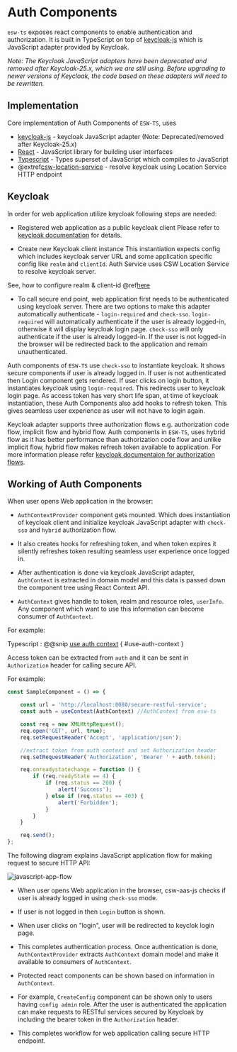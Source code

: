 # Auth Components

`esw-ts` exposes react components to enable authentication and authorization.
It is built in TypeScript on top of [keycloak-js](https://www.keycloak.org/guides.html#securing-apps)
which is JavaScript adapter provided by Keycloak.

*Note: The Keycloak JavaScript adapters have been deprecated and removed after Keycloak-25.x, which we are still using.
Before upgrading to newer versions of Keycloak, the code based on these adapters will need to be rewritten.*

## Implementation

Core implementation of Auth Components of `ESW-TS`, uses

- [keycloak-js](https://www.keycloak.org/guides.html#securing-apps) - keycloak JavaScript adapter (Note: Deprecated/removed after Keycloak-25.x)
- [React](https://react.dev/) - JavaScript library for building user interfaces
- [Typescript](https://www.typescriptlang.org/) - Types superset of JavaScript which compiles to JavaScript
- @extref[csw-location-service](csw:services/location) - resolve keycloak using Location Service HTTP endpoint

## Keycloak

In order for web application utilize keycloak following steps are needed:

- Registered web application as a public keycloak client
Please refer to [keycloak documentation](https://www.keycloak.org/getting-started/getting-started-zip)
for details.

- Create new Keycloak client instance
This instantiation expects config which includes keycloak server URL and some application
specific config like `realm` and `clientId`. Auth Service uses CSW Location Service to resolve keycloak server.

See, how to configure realm & client-id @ref[here](../common/getting-started.md#ui-app-configuration-for-esw-ts)

- To call secure end point, web application first needs to be authenticated using keycloak server. There are two options to make this adapter automatically authenticate - `login-required` and `check-sso`.
`login-required` will automatically authenticate if the user is already logged-in, otherwise it will display keycloak login page.
`check-sso` will only authenticate if the user is already logged-in. If the user is not logged-in the browser will be redirected back to
the application and remain unauthenticated.

Auth components of `ESW-TS` use `check-sso` to instantiate keycloak. It shows secure components if user is already logged in.
If user is not authenticated then Login component gets rendered. If user clicks on login button, it instantiates keycloak using `login-required`. This redirects
user to keycloak login page. As access token has very short life span, at time of keycloak instantiation, these Auth Components also add hooks to refresh
token. This gives seamless user experience as user will not have to login again.

Keycloak adapter supports three authorization flows e.g. authorization code flow, implicit flow and hybrid flow.
Auth components in `ESW-TS`, uses hybrid flow as it has better performance than authorization code flow and unlike implicit flow,
hybrid flow makes refresh token available to application. For more information please refer [keycloak documentaion for authorization flows](https://www.keycloak.org/guides.html#securing-apps).

## Working of Auth Components

When user opens Web application in the browser:

- `AuthContextProvider` component gets mounted. Which does instantiation of keycloak
client and initialize keycloak JavaScript adapter with `check-sso` and `hybrid` authorization flow.

- It also creates hooks for refreshing token, and when token expires it silently refreshes token resulting seamless user experience once logged in.

- After authentication is done via keycloak JavaScript adapter, `AuthContext` is extracted in domain model and this data is passed down the component tree using
React Context API.

- `AuthContext` gives handle to token, realm and resource roles, `userInfo`. Any component which want to use
this information can become consumer of `AuthContext`.

For example:

Typescript
:   @@snip [use auth context](../../../../example/src/components/config/context/ConfigServiceProvider.tsx) { #use-auth-context }

Access token can be extracted from `auth` and it can be sent in `Authorization` header for calling secure API.

For example:

```typescript
const SampleComponent = () => {

    const url = 'http://localhost:8080/secure-restful-service';
    const auth = useContext(AuthContext) //AuthContext from esw-ts

    const req = new XMLHttpRequest();
    req.open('GET', url, true);
    req.setRequestHeader('Accept', 'application/json');

    //extract token from auth context and set Authorization header
    req.setRequestHeader('Authorization', 'Bearer ' + auth.token);

    req.onreadystatechange = function () {
        if (req.readyState == 4) {
            if (req.status == 200) {
                alert('Success');
            } else if (req.status == 403) {
                alert('Forbidden');
            }
        }
    }

    req.send();
};
```

The following diagram explains JavaScript application flow for making request to secure HTTP API:

![javascript-app-flow](../assets/javascript-app-workflow.png)

- When user opens Web application in the browser, csw-aas-js checks if user is already logged in using `check-sso` mode.

- If user is not logged in then `Login` button is shown.

- When user clicks on "login", user will be redirected to keyclok login page.

- This completes authentication process. Once authentication is done, `AuthContextProvider` extracts `AuthContext` domain model and
make it available to consumers of `AuthContext`.

- Protected react components can be shown based on information in `AuthContext`.

- For example, `CreateConfig` component can be shown only to users having `config admin` role. After the user is authenticated
the application can make requests to RESTful services secured by Keycloak by including the bearer token in the `Authorization` header.

- This completes workflow for web application calling secure HTTP endpoint.
